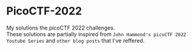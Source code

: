 # PicoCTF-2022

My solutions the picoCTF 2022 challenges.<br>
These solutions are partially inspired from `John Hammond's picoCTF 2022 Youtube Series` and `other blog posts` that I've reffered.
